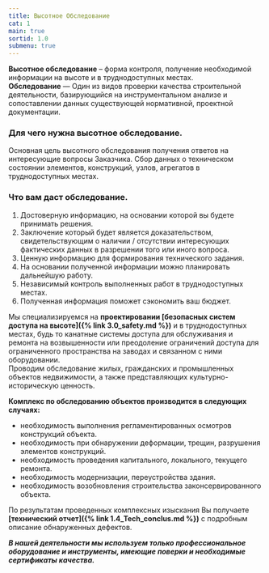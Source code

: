 ```yaml
---
title: Высотное Обследование
cat: 1
main: true
sortid: 1.0
submenu: true
---
```


__Высотное обследование__ – форма контроля, получение необходимой информации на высоте и в труднодоступных местах.   
__Обследование__ — Один из видов проверки качества строительной деятельности, базирующийся на инструментальном анализе и сопоставлении данных существующей нормативной, проектной документации.

### Для чего нужна высотное обследование.
Основная цель высотного обследования получения ответов на интересующие вопросы Заказчика. Сбор данных о техническом состоянии элементов, конструкций, узлов, агрегатов в труднодоступных местах.

### Что вам даст обследование.
1. Достоверную информацию, на основании которой вы будете принимать решения.
2. Заключение который будет является доказательством, свидетельствующим о наличии / отсутствии интересующих фактических данных в разрешении того или иного вопроса.
3. Ценную информацию для формирования технического задания.
4. На основании полученной информации можно планировать дальнейшую работу. 
5. Независимый контроль выполненных работ в труднодоступных местах. 
6. Полученная информация поможет сэкономить ваш бюджет.

Мы специализируемся на __проектировании [безопасных систем доступа на высоте]({% link 3.0_safety.md %})__ и в труднодоступных местах, будь то канатные системы доступа для обслуживания и ремонта на возвышенности или преодоление ограничений доступа для ограниченного пространства на заводах и связанном с ними оборудовании.  
Проводим обследование жилых, гражданских и промышленных объектов недвижимости, а также представляющих культурно-историческую ценность.  

__Комплекс по обследованию объектов производится в следующих случаях:__
- необходимость выполнения регламентированных осмотров конструкций объекта.
- необходимость при обнаружении деформации, трещин, разрушения элементов конструкций.
- необходимость проведения капитального, локального, текущего ремонта.
- необходимость модернизации, переустройства здания.
- необходимость возобновления строительства законсервированного объекта.


По результатам проведенных комплексных изыскания Вы получаете __[технический отчет]({% link 1.4_Tech_conclus.md %})__ с подробным описание обнаруженных дефектов.

___В нашей деятельности мы используем только профессиональное оборудование и инструменты, имеющие поверки и необходимые сертификаты качества.___
